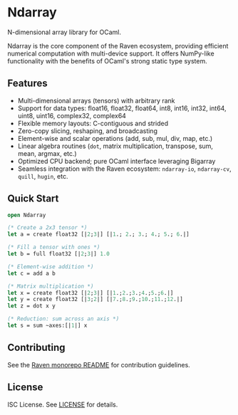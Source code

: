 # Ndarray

N-dimensional array library for OCaml.

Ndarray is the core component of the Raven ecosystem, providing efficient
numerical computation with multi-device support. It offers NumPy-like
functionality with the benefits of OCaml's strong static type system.

## Features

- Multi-dimensional arrays (tensors) with arbitrary rank
- Support for data types: float16, float32, float64, int8, int16, int32,
  int64, uint8, uint16, complex32, complex64
- Flexible memory layouts: C-contiguous and strided
- Zero-copy slicing, reshaping, and broadcasting
- Element-wise and scalar operations (add, sub, mul, div, map, etc.)
- Linear algebra routines (`dot`, matrix multiplication, transpose,
  sum, mean, argmax, etc.)
- Optimized CPU backend; pure OCaml interface leveraging Bigarray
- Seamless integration with the Raven ecosystem: `ndarray-io`,
  `ndarray-cv`, `quill`, `hugin`, etc.

## Quick Start

```ocaml
open Ndarray

(* Create a 2x3 tensor *)
let a = create float32 [|2;3|] [|1.; 2.; 3.; 4.; 5.; 6.|]

(* Fill a tensor with ones *)
let b = full float32 [|2;3|] 1.0

(* Element-wise addition *)
let c = add a b

(* Matrix multiplication *)
let x = create float32 [|2;3|] [|1.;2.;3.;4.;5.;6.|]
let y = create float32 [|3;2|] [|7.;8.;9.;10.;11.;12.|]
let z = dot x y

(* Reduction: sum across an axis *)
let s = sum ~axes:[|1|] x
```

## Contributing

See the [Raven monorepo README](../README.md) for contribution guidelines.

## License

ISC License. See [LICENSE](../LICENSE) for details.
